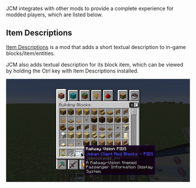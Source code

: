 JCM integrates with other mods to provide a complete experience for modded players, which are listed below.

## Item Descriptions
[Item Descriptions](https://modrinth.com/mod/item-descriptions) is a mod that adds a short textual description to in-game blocks/item/entities.

JCM also adds textual description for its block item, which can be viewed by holding the Ctrl key with Item Descriptions installed.

![](./img/mod_integrations_item_descriptions.png)